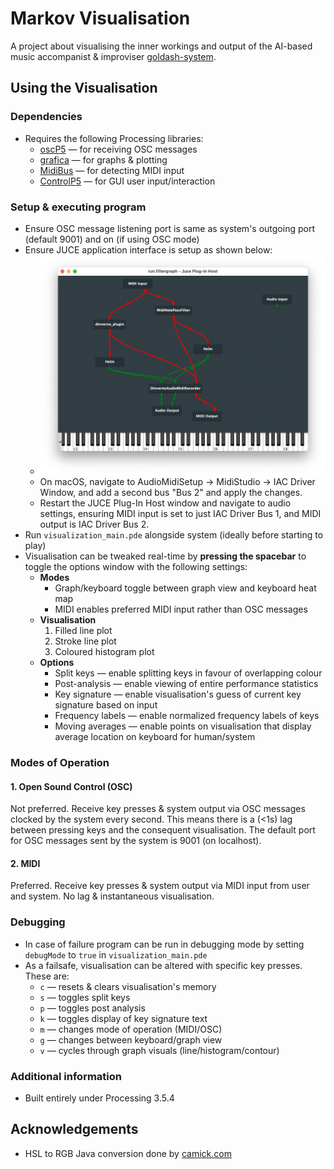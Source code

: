 # Markov Visualisation

A project about visualising the inner workings and output of the AI-based music accompanist & improviser [goldash-system](https://github.com/yeeking/goldash-system).

## Using the Visualisation

### Dependencies

* Requires the following Processing libraries: 
	* [oscP5](http://www.sojamo.de/libraries/oscP5/) — for receiving OSC messages
	* [grafica](https://jagracar.com/grafica.php) — for graphs & plotting
	* [MidiBus](http://www.smallbutdigital.com/projects/themidibus/) — for detecting MIDI input
	* [ControlP5](https://www.sojamo.de/libraries/controlP5/) — for GUI user input/interaction

### Setup & executing program

* Ensure OSC message listening port is same as system's outgoing port (default 9001) and on (if using OSC mode)
* Ensure JUCE application interface is setup as shown below:
	* <img src="img/juceapp.png" alt="JUCE Application Setup" style="zoom:50%;" />
	* On macOS, navigate to AudioMidiSetup → MidiStudio → IAC Driver Window, and add a second bus "Bus 2" and apply the changes.
	* Restart the JUCE Plug-In Host window and navigate to audio settings, ensuring MIDI input is set to just IAC Driver Bus 1, and MIDI output is IAC Driver Bus 2.
* Run `visualization_main.pde` alongside system (ideally before starting to play)
* Visualisation can be tweaked real-time by **pressing the spacebar** to toggle the options window with the following settings:
  * **Modes**
  	* Graph/keyboard toggle between graph view and keyboard heat map
  	* MIDI enables preferred MIDI input rather than OSC messages
  * **Visualisation**
  	1. Filled line plot
  	2. Stroke line plot
  	3. Coloured histogram plot
  * **Options**
  	* Split keys — enable splitting keys in favour of overlapping colour
  	* Post-analysis — enable viewing of entire performance statistics
  	* Key signature — enable visualisation's guess of current key signature based on input
  	* Frequency labels — enable normalized frequency labels of keys
  	* Moving averages — enable points on visualisation that display average location on keyboard for human/system
### Modes of Operation

#### 1. Open Sound Control (OSC)

Not preferred. Receive key presses & system output via OSC messages clocked by the system every second. This means there is a (<1s) lag between pressing keys and the consequent visualisation. The default port for OSC messages sent by the system is 9001 (on localhost).

#### 2. MIDI

Preferred. Receive key presses & system output via MIDI input from user and system. No lag & instantaneous visualisation.

### Debugging

* In case of failure program can be run in debugging mode by setting `debugMode` to `true` in `visualization_main.pde`
* As a failsafe, visualisation can be altered with specific key presses. These are:
	* `c` — resets & clears visualisation's memory
	* `s` — toggles split keys
	* `p` — toggles post analysis 
	* `k` — toggles display of key signature text
	* `m` — changes mode of operation (MIDI/OSC)
	* `g` — changes between keyboard/graph view
	* `v` — cycles through graph visuals (line/histogram/contour)

### Additional information

* Built entirely under Processing 3.5.4

## Acknowledgements

* HSL to RGB Java conversion done by [camick.com](http://www.camick.com/java/source/HSLColor.java)